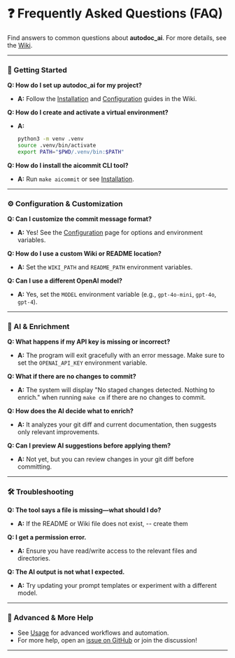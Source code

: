 # ❓ Frequently Asked Questions (FAQ)

Find answers to common questions about **autodoc_ai**. For more details, see the [Wiki](Home).

---

### 🚀 Getting Started

**Q: How do I set up autodoc_ai for my project?**
- **A:** Follow the [Installation](Installation) and [Configuration](Configuration) guides in the Wiki.

**Q: How do I create and activate a virtual environment?**
- **A:**
  ```sh
  python3 -m venv .venv
  source .venv/bin/activate
  export PATH="$PWD/.venv/bin:$PATH"
  ```

**Q: How do I install the aicommit CLI tool?**
- **A:** Run `make aicommit` or see [Installation](Installation).

---

### ⚙️ Configuration & Customization

**Q: Can I customize the commit message format?**
- **A:** Yes! See the [Configuration](Configuration) page for options and environment variables.

**Q: How do I use a custom Wiki or README location?**
- **A:** Set the `WIKI_PATH` and `README_PATH` environment variables.

**Q: Can I use a different OpenAI model?**
- **A:** Yes, set the `MODEL` environment variable (e.g., `gpt-4o-mini`, `gpt-4o`, `gpt-4`).

---

### 🧠 AI & Enrichment

**Q: What happens if my API key is missing or incorrect?**
- **A:** The program will exit gracefully with an error message. Make sure to set the `OPENAI_API_KEY` environment variable.

**Q: What if there are no changes to commit?**
- **A:** The system will display "No staged changes detected. Nothing to enrich." when running `make cm` if there are no changes to commit.

**Q: How does the AI decide what to enrich?**
- **A:** It analyzes your git diff and current documentation, then suggests only relevant improvements.

**Q: Can I preview AI suggestions before applying them?**
- **A:** Not yet, but you can review changes in your git diff before committing.

---

### 🛠️ Troubleshooting

**Q: The tool says a file is missing—what should I do?**
- **A:** If the README or Wiki file does not exist, -- create them

**Q: I get a permission error.**
- **A:** Ensure you have read/write access to the relevant files and directories.

**Q: The AI output is not what I expected.**
- **A:** Try updating your prompt templates or experiment with a different model.

---

### 🌟 Advanced & More Help

- See [Usage](Usage) for advanced workflows and automation.
- For more help, open an [issue on GitHub](https://github.com/auraz/autodoc_ai/issues) or join the discussion!

---
